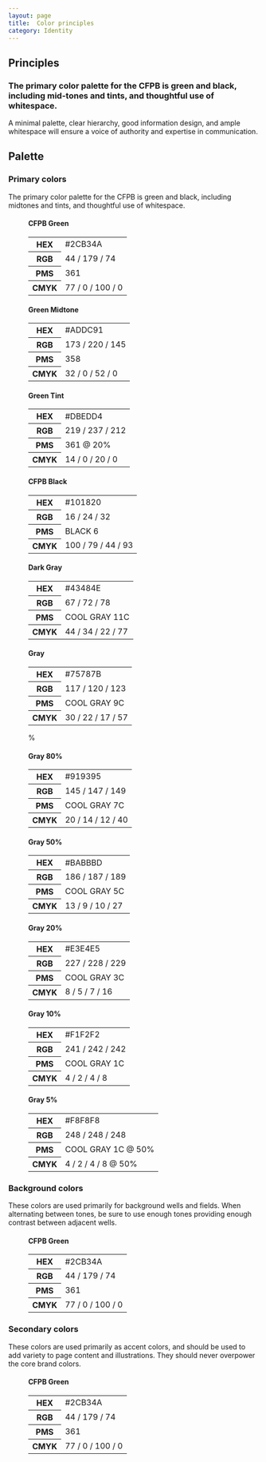 ```yaml
---
layout: page
title:  Color principles
category: Identity
---
```


## Principles
### The primary color palette for the CFPB is green and black, including mid-tones and tints, and thoughtful use of whitespace.

A minimal palette, clear hierarchy, good information design, and
ample whitespace will ensure a voice of authority and expertise in communication.

## Palette

### Primary colors

The primary color palette for the CFPB is green and black,
including midtones and tints, and thoughtful use of whitespace.

<!-- Copy the full `figure` block for each color -->
<figure class="swatch swatch__primary">
    <div class="swatch_field swatch_field__green"></div> <!-- Update the color in the class name -->
    <figcaption class="swatch_label">
        <h4 class="swatch_head">CFPB Green</h4> <!-- Update the full color name -->
        <table class="swatch_table">
            <tbody>
                <tr>
                    <th>HEX</th>
                    <td>#2CB34A</td> <!-- Update the hex code -->
                </tr>
                <tr>
                    <th>RGB</th>
                    <td>44 / 179 / 74</td> <!-- Update the RGB value -->
                </tr>
                <tr>
                    <th>PMS</th>
                    <td>361</td> <!-- Update the PMS name -->
                </tr>
                <tr>
                    <th>CMYK</th>
                    <td>77 / 0 / 100 / 0</td> <!-- Update the CMYK value -->
                </tr>
            </tbody>
        </table>
        <h4 class="swatch_head">Green Midtone</h4> <!-- Update the full color name -->
        <table class="swatch_table">
            <tbody>
                <tr>
                    <th>HEX</th>
                    <td>#ADDC91</td> <!-- Update the hex code -->
                </tr>
                <tr>
                    <th>RGB</th>
                    <td>173 / 220 / 145</td> <!-- Update the RGB value -->
                </tr>
                <tr>
                    <th>PMS</th>
                    <td>358</td> <!-- Update the PMS name -->
                </tr>
                <tr>
                    <th>CMYK</th>
                    <td>32 / 0 / 52 / 0</td> <!-- Update the CMYK value -->
                </tr>
            </tbody>
        </table>
        <h4 class="swatch_head">Green Tint</h4> <!-- Update the full color name -->
        <table class="swatch_table">
            <tbody>
                <tr>
                    <th>HEX</th>
                    <td>#DBEDD4</td> <!-- Update the hex code -->
                </tr>
                <tr>
                    <th>RGB</th>
                    <td>219 / 237 / 212</td> <!-- Update the RGB value -->
                </tr>
                <tr>
                    <th>PMS</th>
                    <td>361 @ 20%</td> <!-- Update the PMS name -->
                </tr>
                <tr>
                    <th>CMYK</th>
                    <td>14 / 0 / 20 / 0</td> <!-- Update the CMYK value -->
                </tr>
            </tbody>
        </table>
        <h4 class="swatch_head">CFPB Black</h4> <!-- Update the full color name -->
        <table class="swatch_table">
            <tbody>
                <tr>
                    <th>HEX</th>
                    <td>#101820</td> <!-- Update the hex code -->
                </tr>
                <tr>
                    <th>RGB</th>
                    <td>16 / 24 / 32</td> <!-- Update the RGB value -->
                </tr>
                <tr>
                    <th>PMS</th>
                    <td>BLACK 6</td> <!-- Update the PMS name -->
                </tr>
                <tr>
                    <th>CMYK</th>
                    <td>100 / 79 / 44 / 93</td> <!-- Update the CMYK value -->
                </tr>
            </tbody>
        </table>
        <h4 class="swatch_head">Dark Gray</h4> <!-- Update the full color name -->
        <table class="swatch_table">
            <tbody>
                <tr>
                    <th>HEX</th>
                    <td>#43484E</td> <!-- Update the hex code -->
                </tr>
                <tr>
                    <th>RGB</th>
                    <td>67 / 72 / 78</td> <!-- Update the RGB value -->
                </tr>
                <tr>
                    <th>PMS</th>
                    <td>COOL GRAY 11C</td> <!-- Update the PMS name -->
                </tr>
                <tr>
                    <th>CMYK</th>
                    <td>44 / 34 / 22 / 77</td> <!-- Update the CMYK value -->
                </tr>
            </tbody>
        </table>
        <h4 class="swatch_head">Gray</h4> <!-- Update the full color name -->
        <table class="swatch_table">
            <tbody>
                <tr>
                    <th>HEX</th>
                    <td>#75787B</td> <!-- Update the hex code -->
                </tr>
                <tr>
                    <th>RGB</th>
                    <td>117 / 120 / 123</td> <!-- Update the RGB value -->
                </tr>
                <tr>
                    <th>PMS</th>
                    <td>COOL GRAY 9C</td> <!-- Update the PMS name -->
                </tr>
                <tr>
                    <th>CMYK</th>
                    <td>30 / 22 / 17 / 57</td> <!-- Update the CMYK value -->
                </tr>
            </tbody>
        </table>%
        <h4 class="swatch_head">Gray 80%</h4> <!-- Update the full color name -->
        <table class="swatch_table">
            <tbody>
                <tr>
                    <th>HEX</th>
                    <td>#919395</td> <!-- Update the hex code -->
                </tr>
                <tr>
                    <th>RGB</th>
                    <td>145 / 147 / 149</td> <!-- Update the RGB value -->
                </tr>
                <tr>
                    <th>PMS</th>
                    <td>COOL GRAY 7C</td> <!-- Update the PMS name -->
                </tr>
                <tr>
                    <th>CMYK</th>
                    <td>20 / 14 / 12 / 40</td> <!-- Update the CMYK value -->
                </tr>
            </tbody>
        </table>
        <h4 class="swatch_head">Gray 50%</h4> <!-- Update the full color name -->
        <table class="swatch_table">
            <tbody>
                <tr>
                    <th>HEX</th>
                    <td>#BABBBD</td> <!-- Update the hex code -->
                </tr>
                <tr>
                    <th>RGB</th>
                    <td>186 / 187 / 189</td> <!-- Update the RGB value -->
                </tr>
                <tr>
                    <th>PMS</th>
                    <td>COOL GRAY 5C</td> <!-- Update the PMS name -->
                </tr>
                <tr>
                    <th>CMYK</th>
                    <td>13 / 9 / 10 / 27</td> <!-- Update the CMYK value -->
                </tr>
            </tbody>
        </table>
        <h4 class="swatch_head">Gray 20%</h4> <!-- Update the full color name -->
        <table class="swatch_table">
            <tbody>
                <tr>
                    <th>HEX</th>
                    <td>#E3E4E5</td> <!-- Update the hex code -->
                </tr>
                <tr>
                    <th>RGB</th>
                    <td>227 / 228 / 229</td> <!-- Update the RGB value -->
                </tr>
                <tr>
                    <th>PMS</th>
                    <td>COOL GRAY 3C</td> <!-- Update the PMS name -->
                </tr>
                <tr>
                    <th>CMYK</th>
                    <td>8 / 5 / 7 / 16</td> <!-- Update the CMYK value -->
                </tr>
            </tbody>
        </table>
        <h4 class="swatch_head">Gray 10%</h4> <!-- Update the full color name -->
        <table class="swatch_table">
            <tbody>
                <tr>
                    <th>HEX</th>
                    <td>#F1F2F2</td> <!-- Update the hex code -->
                </tr>
                <tr>
                    <th>RGB</th>
                    <td>241 / 242 / 242</td> <!-- Update the RGB value -->
                </tr>
                <tr>
                    <th>PMS</th>
                    <td>COOL GRAY 1C</td> <!-- Update the PMS name -->
                </tr>
                <tr>
                    <th>CMYK</th>
                    <td>4 / 2 / 4 / 8</td> <!-- Update the CMYK value -->
                </tr>
            </tbody>
        </table>
        <h4 class="swatch_head">Gray 5%</h4> <!-- Update the full color name -->
        <table class="swatch_table">
            <tbody>
                <tr>
                    <th>HEX</th>
                    <td>#F8F8F8</td> <!-- Update the hex code -->
                </tr>
                <tr>
                    <th>RGB</th>
                    <td>248 / 248 / 248</td> <!-- Update the RGB value -->
                </tr>
                <tr>
                    <th>PMS</th>
                    <td>COOL GRAY 1C @ 50%</td> <!-- Update the PMS name -->
                </tr>
                <tr>
                    <th>CMYK</th>
                    <td>4 / 2 / 4 / 8 @ 50%</td> <!-- Update the CMYK value -->
                </tr>
            </tbody>
        </table>
    </figcaption>
</figure>

### Background colors

These colors are used primarily for background wells and fields.
When alternating between tones, be sure to use enough tones
providing enough contrast between adjacent wells.

<!-- Copy the full `figure` block for each color -->
<figure class="swatch">
    <div class="swatch_field swatch_field__green"></div> <!-- Update the color in the class name -->
    <figcaption class="swatch_label">
        <h4 class="swatch_head">CFPB Green</h4> <!-- Update the full color name -->
        <table class="swatch_table">
            <tbody>
                <tr>
                    <th>HEX</th>
                    <td>#2CB34A</td> <!-- Update the hex code -->
                </tr>
                <tr>
                    <th>RGB</th>
                    <td>44 / 179 / 74</td> <!-- Update the RGB value -->
                </tr>
                <tr>
                    <th>PMS</th>
                    <td>361</td> <!-- Update the PMS name -->
                </tr>
                <tr>
                    <th>CMYK</th>
                    <td>77 / 0 / 100 / 0</td> <!-- Update the CMYK value -->
                </tr>
            </tbody>
        </table>
    </figcaption>
</figure>

### Secondary colors

These colors are used primarily as accent colors, and
should be used to add variety to page content and illustrations.
They should never overpower the core brand colors.

<!-- Copy the full `figure` block for each color -->
<figure class="swatch">
    <div class="swatch_field swatch_field__green"></div> <!-- Update the color in the class name -->
    <figcaption class="swatch_label">
        <h4 class="swatch_head">CFPB Green</h4> <!-- Update the full color name -->
        <table class="swatch_table">
            <tbody>
                <tr>
                    <th>HEX</th>
                    <td>#2CB34A</td> <!-- Update the hex code -->
                </tr>
                <tr>
                    <th>RGB</th>
                    <td>44 / 179 / 74</td> <!-- Update the RGB value -->
                </tr>
                <tr>
                    <th>PMS</th>
                    <td>361</td> <!-- Update the PMS name -->
                </tr>
                <tr>
                    <th>CMYK</th>
                    <td>77 / 0 / 100 / 0</td> <!-- Update the CMYK value -->
                </tr>
            </tbody>
        </table>
    </figcaption>
</figure>
